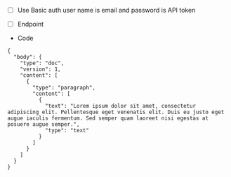 
- [ ] Use Basic auth user name is email and password is API token
- [ ] Endpoint 


- Code 
```
{
  "body": {
    "type": "doc",
    "version": 1,
    "content": [
      {
        "type": "paragraph",
        "content": [
          {
            "text": "Lorem ipsum dolor sit amet, consectetur adipiscing elit. Pellentesque eget venenatis elit. Duis eu justo eget augue iaculis fermentum. Sed semper quam laoreet nisi egestas at posuere augue semper.",
            "type": "text"
          }
        ]
      }
    ]
  }
}
```

